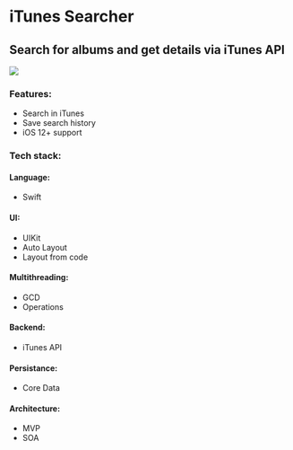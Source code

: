 # iTunes Searcher
## Search for albums and get details via iTunes API

![](demo/demo.gif)

### Features:
- Search in iTunes
- Save search history
- iOS 12+ support

### Tech stack:
#### Language:
- Swift
#### UI:
- UIKit
- Auto Layout
- Layout from code
#### Multithreading:
- GCD
- Operations
#### Backend:
- iTunes API
#### Persistance:
- Core Data
#### Architecture:
- MVP
- SOA